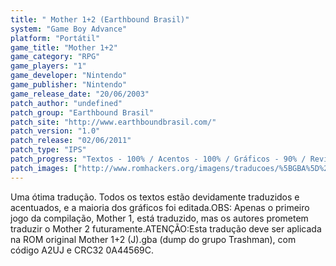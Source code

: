 ```yaml
---
title: " Mother 1+2 (Earthbound Brasil)"
system: "Game Boy Advance"
platform: "Portátil"
game_title: "Mother 1+2"
game_category: "RPG"
game_players: "1"
game_developer: "Nintendo"
game_publisher: "Nintendo"
game_release_date: "20/06/2003"
patch_author: "undefined"
patch_group: "Earthbound Brasil"
patch_site: "http://www.earthboundbrasil.com/"
patch_version: "1.0"
patch_release: "02/06/2011"
patch_type: "IPS"
patch_progress: "Textos - 100% / Acentos - 100% / Gráficos - 90% / Revisão - 100%"
patch_images: ["http://www.romhackers.org/imagens/traducoes/%5BGBA%5D%20Mother%201+2%20-%20Earthbound%20Brasil%20-%201.png","http://www.romhackers.org/imagens/traducoes/%5BGBA%5D%20Mother%201+2%20-%20Earthbound%20Brasil%20-%202.png","http://www.romhackers.org/imagens/traducoes/%5BGBA%5D%20Mother%201+2%20-%20Earthbound%20Brasil%20-%203.png"]
---
```

Uma ótima tradução. Todos os textos estão devidamente traduzidos e acentuados, e a maioria dos gráficos foi editada.OBS: Apenas o primeiro jogo da compilação, Mother 1, está traduzido, mas os autores prometem traduzir o Mother 2 futuramente.ATENÇÃO:Esta tradução deve ser aplicada na ROM original Mother 1+2 (J).gba (dump do grupo Trashman), com código A2UJ e CRC32 0A44569C.